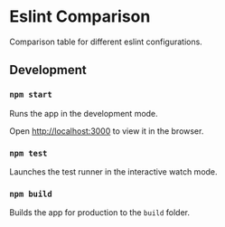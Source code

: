 # Eslint Comparison

Comparison table for different eslint configurations.

## Development

### `npm start`

Runs the app in the development mode.<br />

Open [http://localhost:3000](http://localhost:3000) to view it in the browser.

### `npm test`

Launches the test runner in the interactive watch mode.<br />

### `npm build`

Builds the app for production to the `build` folder.<br />